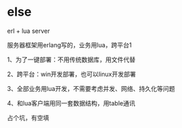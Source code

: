 # else
erl + lua server

服务器框架用erlang写的，业务用lua，跨平台1

1、为了一键部署：不用传统数据库，用文件代替

2、跨平台：win开发部署，也可以linux开发部署

3、全部业务用lua开发，不需要考虑并发、网络、持久化等问题

4、和lua客户端用同一套数据结构，用table通讯


占个坑，有空填

